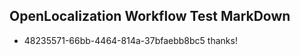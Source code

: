 ## OpenLocalization Workflow Test MarkDown
* 48235571-66bb-4464-814a-37bfaebb8bc5 
thanks!<!--HONumber=Mar16_HO1-->
